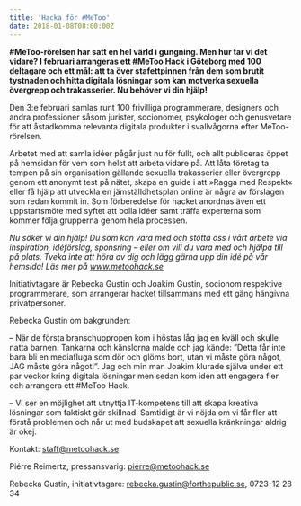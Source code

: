 ```yaml
---
title: 'Hacka för #MeToo'
date: 2018-01-08T08:00:00Z
---
```

**#MeToo-rörelsen har satt en hel värld i gungning. Men hur tar vi det vidare? I februari arrangeras ett #MeToo Hack i Göteborg med 100 deltagare och ett mål: att ta över stafettpinnen från dem som brutit tystnaden och hitta digitala lösningar som kan motverka sexuella övergrepp och trakasserier. Nu behöver vi din hjälp!**

Den 3:e februari samlas runt 100 frivilliga programmerare, designers och andra professioner såsom jurister, socionomer, psykologer och genusvetare för att åstadkomma relevanta digitala produkter i svallvågorna efter MeToo-rörelsen.

Arbetet med att samla idéer pågår just nu för fullt, och allt publiceras öppet på hemsidan för vem som helst att arbeta vidare på. Att låta företag ta tempen på sin organisation gällande sexuella trakasserier eller övergrepp genom ett anonymt test på nätet, skapa en guide i att »Ragga med Respekt« eller få hjälp att utveckla en jämställdhetsplan online är några av förslagen som redan kommit in. Som förberedelse för hacket anordnas även ett uppstartsmöte med syftet att bolla idéer samt träffa experterna som kommer följa grupperna genom hela processen.

*Nu söker vi din hjälp! Du som kan vara med och stötta oss i vårt arbete via inspiration, idéförslag, sponsring – eller om vill du vara med och hjälpa till på plats. Tveka inte att höra av dig och lägg gärna upp din idé på vår hemsida!
Läs mer på www.metoohack.se*

Initiativtagare är Rebecka Gustin och Joakim Gustin, socionom respektive programmerare, som arrangerar hacket tillsammans med ett gäng hängivna privatpersoner. 

Rebecka Gustin om bakgrunden:

– När de första branschuppropen kom i höstas låg jag en kväll och skulle natta barnen. Tankarna och känslorna malde och jag kände: ”Detta får inte bara bli en mediafluga som dör och glöms bort, utan vi måste göra något, JAG måste göra något!”. Jag och min man Joakim klurade själva under ett par veckor kring digitala lösningar men sedan kom idén att engagera fler och arrangera ett #MeToo Hack. 

– Vi ser en möjlighet att utnyttja IT-kompetens till att skapa kreativa lösningar som faktiskt gör skillnad. Samtidigt är vi nöjda om vi får fler att förstå problemen och når ut med budskapet att sexuella kränkningar aldrig är okej.

Kontakt:
staff@metoohack.se

Piérre Reimertz, pressansvarig:
pierre@metoohack.se

Rebecka Gustin, initiativtagare:
rebecka.gustin@forthepublic.se, 0723-12 28 34
